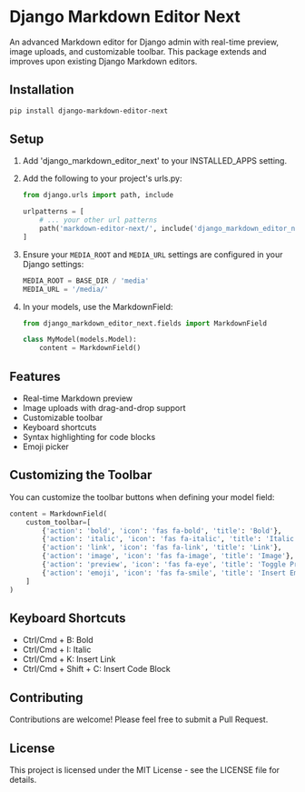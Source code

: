 # Django Markdown Editor Next

An advanced Markdown editor for Django admin with real-time preview, image uploads, and customizable toolbar. This package extends and improves upon existing Django Markdown editors.

## Installation

```bash
pip install django-markdown-editor-next
```

## Setup

1. Add 'django_markdown_editor_next' to your INSTALLED_APPS setting.

2. Add the following to your project's urls.py:

   ```python
   from django.urls import path, include

   urlpatterns = [
       # ... your other url patterns
       path('markdown-editor-next/', include('django_markdown_editor_next.urls')),
   ]
   ```

3. Ensure your `MEDIA_ROOT` and `MEDIA_URL` settings are configured in your Django settings:

   ```python
   MEDIA_ROOT = BASE_DIR / 'media'
   MEDIA_URL = '/media/'
   ```

4. In your models, use the MarkdownField:

   ```python
   from django_markdown_editor_next.fields import MarkdownField

   class MyModel(models.Model):
       content = MarkdownField()
   ```

## Features

- Real-time Markdown preview
- Image uploads with drag-and-drop support
- Customizable toolbar
- Keyboard shortcuts
- Syntax highlighting for code blocks
- Emoji picker

## Customizing the Toolbar

You can customize the toolbar buttons when defining your model field:

```python
content = MarkdownField(
    custom_toolbar=[
        {'action': 'bold', 'icon': 'fas fa-bold', 'title': 'Bold'},
        {'action': 'italic', 'icon': 'fas fa-italic', 'title': 'Italic'},
        {'action': 'link', 'icon': 'fas fa-link', 'title': 'Link'},
        {'action': 'image', 'icon': 'fas fa-image', 'title': 'Image'},
        {'action': 'preview', 'icon': 'fas fa-eye', 'title': 'Toggle Preview'},
        {'action': 'emoji', 'icon': 'fas fa-smile', 'title': 'Insert Emoji'}
    ]
)
```

## Keyboard Shortcuts

- Ctrl/Cmd + B: Bold
- Ctrl/Cmd + I: Italic
- Ctrl/Cmd + K: Insert Link
- Ctrl/Cmd + Shift + C: Insert Code Block

## Contributing

Contributions are welcome! Please feel free to submit a Pull Request.

## License

This project is licensed under the MIT License - see the LICENSE file for details.